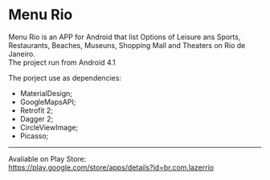 # Menu Rio
Menu Rio is an APP for Android that list Options of Leisure ans Sports, Restaurants, Beaches, Museuns, Shopping Mall and Theaters on Rio de Janeiro. <br>
The project run from Android 4.1 <br>

The porject use as dependencies:
- MaterialDesign;
- GoogleMapsAPI;
- Retrofit 2;
- Dagger 2;
- CircleViewImage;
- Picasso;

<hr>

Avaliable on Play Store: <br>
https://play.google.com/store/apps/details?id=br.com.lazerrio

